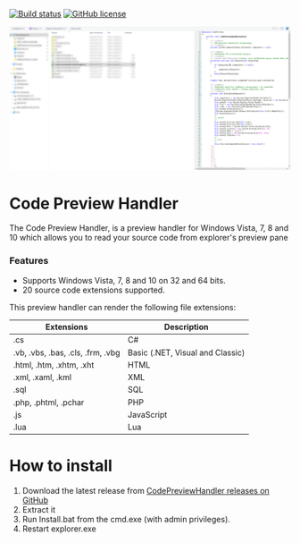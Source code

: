[![Build status](https://ci.appveyor.com/api/projects/status/y3j1b3eypm236f6y?svg=true)](https://ci.appveyor.com/project/reserfodium/codepreviewhandler)
[![GitHub license](https://img.shields.io/badge/License-MIT-blue.svg)](https://raw.githubusercontent.com/clechasseur/clregasm/master/LICENSE)

![Simple preview](Preview.png)

# Code Preview Handler #
The Code Preview Handler, is a preview handler for Windows Vista, 7, 8 and 10 which allows you to read your source code from explorer's preview pane

### Features ###
* Supports Windows Vista, 7, 8 and 10 on 32 and 64 bits.
* 20 source code extensions supported.

This preview handler can render the following file extensions:

Extensions | Description
------------ | -------------
.cs | C#
.vb, .vbs, .bas, .cls, .frm, .vbg | Basic (.NET, Visual and Classic)
.html, .htm, .xhtm, .xht | HTML
.xml, .xaml, .kml | XML
.sql | SQL
.php, .phtml, .pchar | PHP
.js | JavaScript
.lua | Lua

# How to install #
1. Download the latest release from [CodePreviewHandler releases on GitHub](https://github.com/reserfodium/CodePreviewHandler/releases "CodePreviewHandler on GitHub")
2. Extract it
3. Run Install.bat from the cmd.exe (with admin privileges).
4. Restart explorer.exe